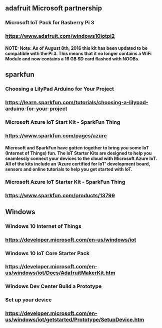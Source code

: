 ## adafruit Microsoft partnership

### Microsoft IoT Pack for Rasberry Pi 3
### https://www.adafruit.com/windows10iotpi2
#### NOTE: Note: As of August 8th, 2016 this kit has been updated to be compatible with the Pi 3.  This means that it no longer contains a WiFi Module and now contains a 16 GB SD card flashed with NOOBs.

## sparkfun

### Choosing a LilyPad Arduino for Your Project
### https://learn.sparkfun.com/tutorials/choosing-a-lilypad-arduino-for-your-project

### Microsoft Azure IoT Start Kit - SparkFun Thing
### https://www.sparkfun.com/pages/azure
#### Microsoft and SparkFun have gotten together to bring you some IoT (Internet of Things) fun. The IoT Starter Kits are designed to help you seamlessly connect your devices to the cloud with Microsoft Azure IoT. All of the kits include an ‘Azure certified for IoT’ development board, sensors and online tutorials to help you get started with IoT.

### Microsoft Azure IoT Starter Kit - SparkFun Thing
### https://www.sparkfun.com/products/13799

## Windows

### Windows 10 Internet of Things
### https://developer.microsoft.com/en-us/windows/iot

### Windows 10 IoT Core Starter Pack
### https://developer.microsoft.com/en-us/windows/iot/Docs/AdafruitMakerKit.htm

### Windows Dev Center Build a Prototype
### Set up your device
### https://developer.microsoft.com/en-us/windows/iot/getstarted/Prototype/SetupDevice.htm
